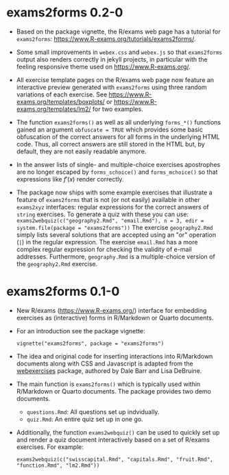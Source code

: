 # exams2forms 0.2-0

* Based on the package vignette, the R/exams web page has a tutorial
  for `exams2forms`: <https://www.R-exams.org/tutorials/exams2forms/>.
  
* Some small improvements in `webex.css` and `webex.js` so that
  `exams2forms` output also renders correctly in jekyll projects,
  in particular with the feeling responsive theme used on
  <https://www.R-exams.org/>.
  
* All exercise template pages on the R/exams web page now feature an
  interactive preview generated with `exams2forms` using three random
  variations of each exercise. See <https://www.R-exams.org/templates/boxplots/>
  or <https://www.R-exams.org/templates/lm2/> for two examples.

* The function `exams2forms()` as well as all underlying `forms_*()`
  functions gained an argument `obfuscate = TRUE` which provides some
  basic obfuscation of the correct answers for all forms in the
  underlying HTML code. Thus, all correct answers are still stored in
  the HTML but, by default, they are not easily readable anymore.

* In the answer lists of single- and multiple-choice exercises
  apostrophes are no longer escaped by `forms_schoice()` and
  `forms_mchoice()` so that expressions like $f'(x)$ render correctly.

* The package now ships with some example exercises that illustrate
  a feature of `exams2forms` that is not (or not easily) available
  in other `exams2xyz` interfaces: regular expressions for the correct
  answers of `string` exercises. To generate a quiz with these you can use:
  `exams2webquiz(c("geography2.Rmd", "email.Rmd"), n = 3, edir = system.file(package = "exams2forms"))`
  The exercise `geography2.Rmd` simply lists several solutions that
  are accepted using an "or" operation (`|`) in the regular expression.
  The exercise `email.Rmd` has a more complex regular expression for
  checking the validity of e-mail addresses. Furthermore, `geography.Rmd`
  is a multiple-choice version of the `geography2.Rmd` exercise.


# exams2forms 0.1-0

* New R/exams (<https://www.R-exams.org/>) interface for
  embedding exercises as (interactive) forms in R/Markdown or
  Quarto documents.

* For an introduction see the package vignette:

  `vignette("exams2forms", package = "exams2forms")`

* The idea and original code for inserting interactions into
  R/Markdown documents along with CSS and Javascript is adapted from
  the [webexercises](https://psyteachr.github.io/webexercises/) package,
  authored by Dale Barr and Lisa DeBruine.

* The main function is `exams2forms()` which is typically
  used within R/Markdown or Quarto documents. The package provides two
  demo documents.

  - `questions.Rmd`: All questions set up indvidually.
  - `quiz.Rmd`: An entire quiz set up in one go.

* Additionally, the function `exams2webquiz()` can be used to quickly
  set up and render a quiz document interactively based on a set of
  R/exams exercises. For example:  

  `exams2webquiz(c("swisscapital.Rmd", "capitals.Rmd", "fruit.Rmd", "function.Rmd", "lm2.Rmd"))`
